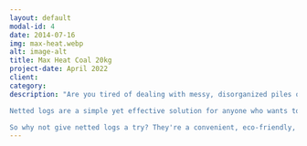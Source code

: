 ```yaml
---
layout: default
modal-id: 4
date: 2014-07-16
img: max-heat.webp
alt: image-alt
title: Max Heat Coal 20kg
project-date: April 2022
client: 
category: 
description: "Are you tired of dealing with messy, disorganized piles of firewood? Say goodbye to the hassle and hello to convenient, easy-to-use netted logs!

Netted logs are a simple yet effective solution for anyone who wants to store and transport their firewood in a neat, organized way. These logs are packaged in sturdy, reusable mesh netting, which keeps the logs securely in place and makes them easy to carry and stack.

So why not give netted logs a try? They're a convenient, eco-friendly, and cost-effective way to store and transport your firewood, and they make it easy to start a fire whenever you need one. Contact us today to learn more and place your order. "
---
```

